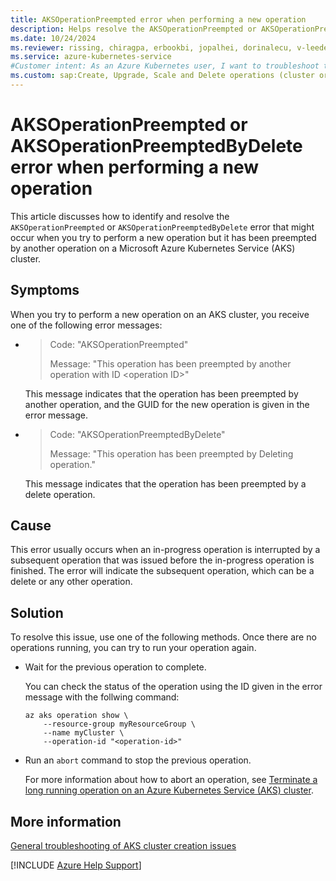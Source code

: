 ```yaml
---
title: AKSOperationPreempted error when performing a new operation
description: Helps resolve the AKSOperationPreempted or AKSOperationPreemptedByDelete error when you perform a new operation on an Azure Kubernetes Service (AKS) cluster.
ms.date: 10/24/2024
ms.reviewer: rissing, chiragpa, erbookbi, jopalhei, dorinalecu, v-leedennis, v-weizhu
ms.service: azure-kubernetes-service
#Customer intent: As an Azure Kubernetes user, I want to troubleshoot the OperationPreempted error code so that I can successfully perform a new operation an Azure Kubernetes Service (AKS) cluster.
ms.custom: sap:Create, Upgrade, Scale and Delete operations (cluster or nodepool)
---
```

# AKSOperationPreempted or AKSOperationPreemptedByDelete error when performing a new operation

This article discusses how to identify and resolve the `AKSOperationPreempted` or `AKSOperationPreemptedByDelete` error that might occur when you try to perform a new operation but it has been preempted by another operation on a Microsoft Azure Kubernetes Service (AKS) cluster.

## Symptoms

When you try to perform a new operation on an AKS cluster, you receive one of the following error messages:

- > Code: "AKSOperationPreempted"
  > 
  > Message: "This operation has been preempted by another operation with ID \<operation ID\>" 
  
  This message indicates that the operation has been preempted by another operation, and the GUID for the new operation is given in the error message.

- > Code: "AKSOperationPreemptedByDelete"
  > 
  > Message: "This operation has been preempted by Deleting operation."
  
  This message indicates that the operation has been preempted by a delete operation.
  
## Cause

This error usually occurs when an in-progress operation is interrupted by a subsequent operation that was issued before the in-progress operation is finished. The error will indicate the subsequent operation, which can be a delete or any other operation.

## Solution

To resolve this issue, use one of the following methods. Once there are no operations running, you can try to run your operation again.

- Wait for the previous operation to complete.

  You can check the status of the operation using the ID given in the error message with the follwing command:

  ```azurecli-interactive
  az aks operation show \
      --resource-group myResourceGroup \
      --name myCluster \
      --operation-id "<operation-id>"
  ```

- Run an `abort` command to stop the previous operation.

  For more information about how to abort an operation, see [Terminate a long running operation on an Azure Kubernetes Service (AKS) cluster](/azure/aks/manage-abort-operations). 

## More information

[General troubleshooting of AKS cluster creation issues](troubleshoot-aks-cluster-creation-issues.md)

[!INCLUDE [Azure Help Support](../../../includes/azure-help-support.md)]
